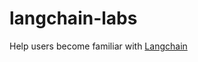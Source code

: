# langchain-labs
Help users become familiar with [Langchain](https://langchain.readthedocs.io/en/latest/)
